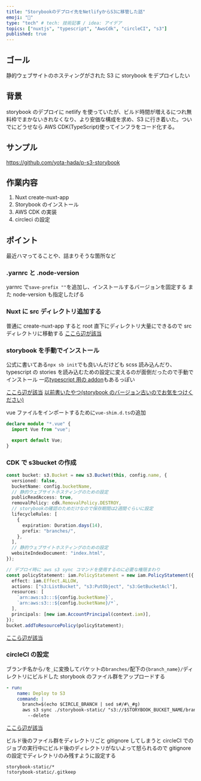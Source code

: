 ```yaml
---
title: "Storybookのデプロイ先をNetlifyからS3に移管した話"
emoji: "🤠"
type: "tech" # tech: 技術記事 / idea: アイデア
topics: ["nuxtjs", "typescript", "AwsCdk", "circleCI", "s3"]
published: true
---
```


## ゴール

静的ウェブサイトのホスティングがされた S3 に storybook をデプロイしたい

## 背景

storybook のデプロイに netlify を使っていたが、ビルド時間が増えるにつれ無料枠でまかないきれなくなり、より安価な構成を求め、S3 に行き着いた。ついでにどうせなら AWS CDK(TypeScript)使ってインフラをコード化する。

## サンプル

https://github.com/yota-hada/p-s3-storybook

## 作業内容

1. Nuxt create-nuxt-app
2. Storybook のインストール
3. AWS CDK の実装
4. circleci の設定

## ポイント

最近ハマってることや、詰まりそうな箇所など

### .yarnrc と .node-version

yarnrc で`save-prefix ""`を追加し、インストールするバージョンを固定する
また node-version も指定したげる

### Nuxt に src ディレクトリ追加する

普通に create-nuxt-app すると root 直下にディレクトリ大量にできるので src ディレクトリに移動する
[ここら辺が該当](https://github.com/yota-hada/p-s3-storybook/commit/38c331f73c0b8ce8b5c60ee8f76d7c2852040112)

### storybook を手動でインストール

公式に書いてある`npx sb init`でも良いんだけども scss 読み込んだり、typescript の stories を読み込むための設定に変えるのが面倒だったので手動でインストール
一応[typescript 用の addon](https://github.com/storybookjs/presets/blob/master/examples/ts-vue/.storybook/main.ts)もあるっぽい

[ここら辺が該当](https://github.com/yota-hada/p-s3-storybook/commit/4706b246a263f994843a22dc5d6c462dab7a1db5)
[以前書いたやつ(storybook のバージョン古いのでお気をつけください)](https://qiita.com/yotahada-nus3/items/e19581986eb8aeeddae1#storybook-%E3%81%AE%E3%82%A4%E3%83%B3%E3%82%B9%E3%83%88%E3%83%BC%E3%83%AB)

vue ファイルをインポートするために`vue-shim.d.ts`の追加

```typescript
declare module "*.vue" {
  import Vue from "vue";

  export default Vue;
}
```

### CDK で s3bucket の作成

```typescript:cdk-stack.ts
const bucket: s3.Bucket = new s3.Bucket(this, config.name, {
  versioned: false,
  bucketName: config.bucketName,
  // 静的ウェブサイトホスティングのための設定
  publicReadAccess: true,
  removalPolicy: cdk.RemovalPolicy.DESTROY,
  // storybookの確認のためだけなので保存期間は2週間ぐらいに設定
  lifecycleRules: [
    {
      expiration: Duration.days(14),
      prefix: "branches/",
    },
  ],
  // 静的ウェブサイトホスティングのための設定
  websiteIndexDocument: "index.html",
});

// デプロイ時に aws s3 sync コマンドを使用するのに必要な権限まわり
const policyStatement: iam.PolicyStatement = new iam.PolicyStatement({
  effect: iam.Effect.ALLOW,
  actions: ["s3:ListBucket", "s3:PutObject", "s3:GetBucketAcl"],
  resources: [
    `arn:aws:s3:::${config.bucketName}`,
    `arn:aws:s3:::${config.bucketName}/*`,
  ],
  principals: [new iam.AccountPrincipal(context.iam)],
});
bucket.addToResourcePolicy(policyStatement);
```

[ここら辺が該当](https://github.com/yota-hada/p-s3-storybook/commit/eb82de80fa3f9f7ad4dc5ca3be4ed52b2005b78f)

### circleCI の設定

ブランチ名から`/`を`_`に変換してバケットの`branches/`配下の`{branch_name}/`ディレクトリにビルドした storybook のファイル群をアップロードする

```yaml
- run:
    name: Deploy to S3
    command: |
      branch=$(echo $CIRCLE_BRANCH | sed s#/#\_#g)
      aws s3 sync ./storybook-static/ "s3://$STORYBOOK_BUCKET_NAME/branches/$branch" \
        --delete
```

[ここら辺が該当](https://github.com/yota-hada/p-s3-storybook/commit/64cdf25a17bc7fa917031326a5661965dfefdecb)

ビルド後のファイル群をディレクトリごと gitignore してしまうと circleCI でのジョブの実行中にビルド後のディレクトリがないよって怒られるので gitignore の設定でディレクトリのみ残すように設定する

```
storybook-static/*
!storybook-static/.gitkeep
```
